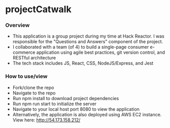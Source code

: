 # projectCatwalk

### Overview
- This application is a group project during my time at Hack Reactor. I was responsible for the "Questions and Answers" component of the project.
- I collaborated with a team (of 4) to build a single-page consumer e-commerce application using agile best practices, git version control, and RESTful architecture
- The tech stack includes JS, React, CSS, NodeJS/Express, and Jest

### How to use/view
- Fork/clone the repo
- Navigate to the repo
- Run npm install to download project dependencies
- Run npm run start to initialize the server
- Navigate to your local host port 8080 to view the application
- Alternatively, the application is also deployed using AWS EC2 instance. View here: http://54.173.158.212/
